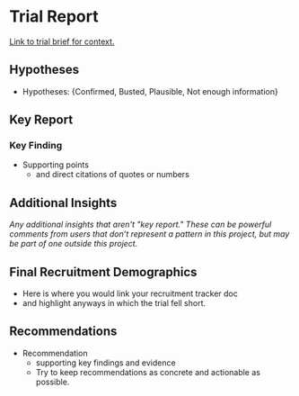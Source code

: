 # Trial Report

[Link to trial brief for context.](trial-brief.md)

## Hypotheses

- Hypotheses: {Confirmed, Busted, Plausible, Not enough information}

## Key Report

### Key Finding
- Supporting points
    - and direct citations of quotes or numbers

## Additional Insights

_Any additional insights that aren't "key report." These can be powerful comments from users that don’t represent a pattern in this project, but may be part of one outside this project._

## Final Recruitment Demographics

- Here is where you would link your recruitment tracker doc
- and highlight anyways in which the trial fell short.

## Recommendations

- Recommendation
    - supporting key findings and evidence
    - Try to keep recommendations as concrete and actionable as possible.